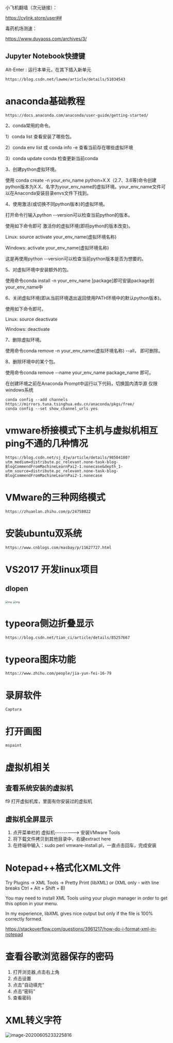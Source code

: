 

小飞机翻墙（次元链接）：

https://cylink.store/user##

毒药机场测速：

https://www.duyaoss.com/archives/3/





## Jupyter Notebook快捷键

Alt-Enter : 运行本单元，在其下插入新单元

```
https://blog.csdn.net/lawme/article/details/51034543
```



# anaconda基础教程

```
https://docs.anaconda.com/anaconda/user-guide/getting-started/
```

2、conda常用的命令。

  1）conda list 查看安装了哪些包。

  2）conda env list 或 conda info -e 查看当前存在哪些虚拟环境

  3）conda update conda 检查更新当前conda

3、创建python虚拟环境。

   使用 conda create -n your_env_name python=X.X（2.7、3.6等)命令创建python版本为X.X、名字为your_env_name的虚拟环境。your_env_name文件可以在Anaconda安装目录envs文件下找到。

4、使用激活(或切换不同python版本)的虚拟环境。

  打开命令行输入python --version可以检查当前python的版本。

  使用如下命令即可 激活你的虚拟环境(即将python的版本改变)。

  Linux: source activate your_env_name(虚拟环境名称)

  Windows: activate your_env_name(虚拟环境名称)

  这是再使用python --version可以检查当前python版本是否为想要的。

5、对虚拟环境中安装额外的包。

  使用命令conda install -n your_env_name [package]即可安装package到your_env_name中

6、关闭虚拟环境(即从当前环境退出返回使用PATH环境中的默认python版本)。

  使用如下命令即可。

  Linux: source deactivate

  Windows: deactivate

7、删除虚拟环境。

  使用命令conda remove -n your_env_name(虚拟环境名称) --all， 即可删除。

8、删除环境中的某个包。

  使用命令conda remove --name your_env_name package_name 即可。



在创建环境之前在Anaconda Prompt中运行以下代码，切换国内清华源
仅限windows系统

```
conda config --add channels https://mirrors.tuna.tsinghua.edu.cn/anaconda/pkgs/free/
conda config --set show_channel_urls yes
```

# vmware桥接模式下主机与虚拟机相互ping不通的几种情况

```
https://blog.csdn.net/sj_djw/article/details/98504180?utm_medium=distribute.pc_relevant.none-task-blog-BlogCommendFromMachineLearnPai2-1.nonecase&depth_1-utm_source=distribute.pc_relevant.none-task-blog-BlogCommendFromMachineLearnPai2-1.nonecase
```



# VMware的三种网络模式

```
https://zhuanlan.zhihu.com/p/24758022
```



# 安装ubuntu双系统

```
https://www.cnblogs.com/masbay/p/11627727.html
```

# VS2017 开发linux项目

## dlopen

<img src="E:\mygithub\markdown_note\images\1550546129_560350.png" alt="img" style="zoom:50%;" />

<img src="E:\mygithub\markdown_note\images\1550546129_911639.png" alt="img" style="zoom:50%;" />

# typeora侧边折叠显示

```
https://blog.csdn.net/tian_ci/article/details/85257667
```

# typeora图床功能

```
https://www.zhihu.com/people/jia-yun-fei-16-79
```



# 录屏软件

```
Captura
```

# 打开画图

```
mspaint
```

# 虚拟机相关

## 查看系统安装的虚拟机

f9 打开虚拟机库，里面有你安装过的虚拟机

## 虚拟机全屏显示

1. 点开菜单栏的 虚拟机---------> 安装VMware Tools
2. 将下载文件拷贝到其他目录中，右键extract here
3. 在终端中输入：sudo perl vmware-install.pl，一直点击回车，完成安装



# Notepad++格式化XML文件

Try Plugins -> XML Tools -> Pretty Print (libXML) or (XML only - with line breaks Ctrl + Alt + Shift + B)

You may need to install XML Tools using your plugin manager in order to get this option in your menu.

In my experience, libXML gives nice output but only if the file is 100% correctly formed.

https://stackoverflow.com/questions/3961217/how-do-i-format-xml-in-notepad

# 查看谷歌浏览器保存的密码

1. 打开浏览器,点击右上角
2. 点击设置
3. 点击”自动填充“
4. 点击“密码”
5. 查看密码

# XML转义字符

![image-20200605233225816](E:\mygithub\markdown_note\images\image-20200605233225816.png)